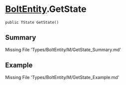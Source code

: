 # [BoltEntity](Types/BoltEntity.md).GetState
`public TState GetState()`
## Summary
Missing File 'Types/BoltEntity/M/GetState_Summary.md'
## Example
Missing File 'Types/BoltEntity/M/GetState_Example.md'
